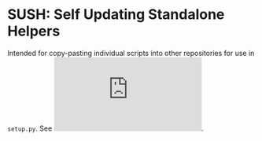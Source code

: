 # SUSH: Self Updating Standalone Helpers

Intended for copy-pasting individual scripts into other repositories for use in `setup.py`. See ![example.py](https://github.com/AMYPAD/SUSH/blob/main/example.py).
